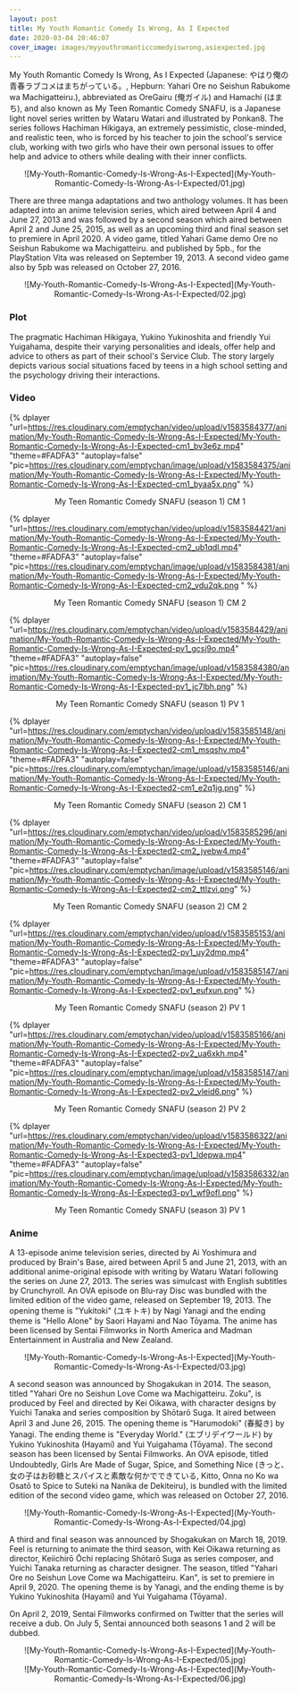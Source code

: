 ```yaml
---
layout: post
title: My Youth Romantic Comedy Is Wrong, As I Expected
date: 2020-03-04 20:46:07
cover_image: images/myyouthromanticcomedyiswrong,asiexpected.jpg
---
```

My Youth Romantic Comedy Is Wrong, As I Expected (Japanese: やはり俺の青春ラブコメはまちがっている。, Hepburn: Yahari Ore no Seishun Rabukome wa Machigatteiru.), abbreviated as OreGairu (俺ガイル) and Hamachi (はまち), and also known as My Teen Romantic Comedy SNAFU, is a Japanese light novel series written by Wataru Watari and illustrated by Ponkan8. The series follows Hachiman Hikigaya, an extremely pessimistic, close-minded, and realistic teen, who is forced by his teacher to join the school's service club, working with two girls who have their own personal issues to offer help and advice to others while dealing with their inner conflicts.

<center>![My-Youth-Romantic-Comedy-Is-Wrong-As-I-Expected](My-Youth-Romantic-Comedy-Is-Wrong-As-I-Expected/01.jpg)</center>

There are three manga adaptations and two anthology volumes. It has been adapted into an anime television series, which aired between April 4 and June 27, 2013 and was followed by a second season which aired between April 2 and June 25, 2015, as well as an upcoming third and final season set to premiere in April 2020. A video game, titled Yahari Game demo Ore no Seishun Rabukome wa Machigatteiru. and published by 5pb., for the PlayStation Vita was released on September 19, 2013. A second video game also by 5pb was released on October 27, 2016.

<center>![My-Youth-Romantic-Comedy-Is-Wrong-As-I-Expected](My-Youth-Romantic-Comedy-Is-Wrong-As-I-Expected/02.jpg)</center>

### Plot
The pragmatic Hachiman Hikigaya, Yukino Yukinoshita and friendly Yui Yuigahama, despite their varying personalities and ideals, offer help and advice to others as part of their school's Service Club. The story largely depicts various social situations faced by teens in a high school setting and the psychology driving their interactions.

### Video
{% dplayer "url=https://res.cloudinary.com/emptychan/video/upload/v1583584377/animation/My-Youth-Romantic-Comedy-Is-Wrong-As-I-Expected/My-Youth-Romantic-Comedy-Is-Wrong-As-I-Expected-cm1_bv3e6z.mp4"  "theme=#FADFA3" "autoplay=false" "pic=https://res.cloudinary.com/emptychan/image/upload/v1583584375/animation/My-Youth-Romantic-Comedy-Is-Wrong-As-I-Expected/My-Youth-Romantic-Comedy-Is-Wrong-As-I-Expected-cm1_byaa5x.png" %}
<center>My Teen Romantic Comedy SNAFU (season 1) CM 1</center>

{% dplayer "url=https://res.cloudinary.com/emptychan/video/upload/v1583584421/animation/My-Youth-Romantic-Comedy-Is-Wrong-As-I-Expected/My-Youth-Romantic-Comedy-Is-Wrong-As-I-Expected-cm2_ub1qdl.mp4"  "theme=#FADFA3" "autoplay=false" "pic=https://res.cloudinary.com/emptychan/image/upload/v1583584381/animation/My-Youth-Romantic-Comedy-Is-Wrong-As-I-Expected/My-Youth-Romantic-Comedy-Is-Wrong-As-I-Expected-cm2_vdu2qk.png
" %}
<center>My Teen Romantic Comedy SNAFU (season 1) CM 2</center>

{% dplayer "url=https://res.cloudinary.com/emptychan/video/upload/v1583584429/animation/My-Youth-Romantic-Comedy-Is-Wrong-As-I-Expected/My-Youth-Romantic-Comedy-Is-Wrong-As-I-Expected-pv1_gcsj9o.mp4"  "theme=#FADFA3" "autoplay=false" "pic=https://res.cloudinary.com/emptychan/image/upload/v1583584380/animation/My-Youth-Romantic-Comedy-Is-Wrong-As-I-Expected/My-Youth-Romantic-Comedy-Is-Wrong-As-I-Expected-pv1_jc7lbh.png" %}
<center>My Teen Romantic Comedy SNAFU (season 1) PV 1</center>

{% dplayer "url=https://res.cloudinary.com/emptychan/video/upload/v1583585148/animation/My-Youth-Romantic-Comedy-Is-Wrong-As-I-Expected/My-Youth-Romantic-Comedy-Is-Wrong-As-I-Expected2-cm1_msqshv.mp4"  "theme=#FADFA3" "autoplay=false" "pic=https://res.cloudinary.com/emptychan/image/upload/v1583585146/animation/My-Youth-Romantic-Comedy-Is-Wrong-As-I-Expected/My-Youth-Romantic-Comedy-Is-Wrong-As-I-Expected2-cm1_e2q1jg.png" %}
<center>My Teen Romantic Comedy SNAFU (season 2) CM 1</center>

{% dplayer "url=https://res.cloudinary.com/emptychan/video/upload/v1583585296/animation/My-Youth-Romantic-Comedy-Is-Wrong-As-I-Expected/My-Youth-Romantic-Comedy-Is-Wrong-As-I-Expected2-cm2_jvebw4.mp4"  "theme=#FADFA3" "autoplay=false" "pic=https://res.cloudinary.com/emptychan/image/upload/v1583585146/animation/My-Youth-Romantic-Comedy-Is-Wrong-As-I-Expected/My-Youth-Romantic-Comedy-Is-Wrong-As-I-Expected2-cm2_ttlzvi.png" %}
<center>My Teen Romantic Comedy SNAFU (season 2) CM 2</center>

{% dplayer "url=https://res.cloudinary.com/emptychan/video/upload/v1583585153/animation/My-Youth-Romantic-Comedy-Is-Wrong-As-I-Expected/My-Youth-Romantic-Comedy-Is-Wrong-As-I-Expected2-pv1_uy2dmp.mp4"  "theme=#FADFA3" "autoplay=false" "pic=https://res.cloudinary.com/emptychan/image/upload/v1583585147/animation/My-Youth-Romantic-Comedy-Is-Wrong-As-I-Expected/My-Youth-Romantic-Comedy-Is-Wrong-As-I-Expected2-pv1_eufxun.png" %}
<center>My Teen Romantic Comedy SNAFU (season 2) PV 1</center>

{% dplayer "url=https://res.cloudinary.com/emptychan/video/upload/v1583585166/animation/My-Youth-Romantic-Comedy-Is-Wrong-As-I-Expected/My-Youth-Romantic-Comedy-Is-Wrong-As-I-Expected2-pv2_ua6xkh.mp4"  "theme=#FADFA3" "autoplay=false" "pic=https://res.cloudinary.com/emptychan/image/upload/v1583585147/animation/My-Youth-Romantic-Comedy-Is-Wrong-As-I-Expected/My-Youth-Romantic-Comedy-Is-Wrong-As-I-Expected2-pv2_vleid6.png" %}
<center>My Teen Romantic Comedy SNAFU (season 2) PV 2</center>

{% dplayer "url=https://res.cloudinary.com/emptychan/video/upload/v1583586322/animation/My-Youth-Romantic-Comedy-Is-Wrong-As-I-Expected/My-Youth-Romantic-Comedy-Is-Wrong-As-I-Expected3-pv1_ldepwa.mp4"  "theme=#FADFA3" "autoplay=false" "pic=https://res.cloudinary.com/emptychan/image/upload/v1583586332/animation/My-Youth-Romantic-Comedy-Is-Wrong-As-I-Expected/My-Youth-Romantic-Comedy-Is-Wrong-As-I-Expected3-pv1_wf9ofl.png" %}
<center>My Teen Romantic Comedy SNAFU (season 3) PV 1</center>

### Anime
A 13-episode anime television series, directed by Ai Yoshimura and produced by Brain's Base, aired between April 5 and June 21, 2013, with an additional anime-original episode with writing by Wataru Watari following the series on June 27, 2013. The series was simulcast with English subtitles by Crunchyroll. An OVA episode on Blu-ray Disc was bundled with the limited edition of the video game, released on September 19, 2013. The opening theme is "Yukitoki" (ユキトキ) by Nagi Yanagi and the ending theme is "Hello Alone" by Saori Hayami and Nao Tōyama. The anime has been licensed by Sentai Filmworks in North America and Madman Entertainment in Australia and New Zealand.

<center>![My-Youth-Romantic-Comedy-Is-Wrong-As-I-Expected](My-Youth-Romantic-Comedy-Is-Wrong-As-I-Expected/03.jpg)</center>

A second season was announced by Shogakukan in 2014. The season, titled "Yahari Ore no Seishun Love Come wa Machigatteiru. Zoku", is produced by Feel and directed by Kei Oikawa, with character designs by Yuichi Tanaka and series composition by Shōtarō Suga. It aired between April 3 and June 26, 2015. The opening theme is "Harumodoki" (春擬き) by Yanagi. The ending theme is "Everyday World." (エブリデイワールド) by Yukino Yukinoshita (Hayami) and Yui Yuigahama (Tōyama). The second season has been licensed by Sentai Filmworks. An OVA episode, titled Undoubtedly, Girls Are Made of Sugar, Spice, and Something Nice (きっと、女の子はお砂糖とスパイスと素敵な何かでできている, Kitto, Onna no Ko wa Osatō to Spice to Suteki na Nanika de Dekiteiru), is bundled with the limited edition of the second video game, which was released on October 27, 2016.

<center>![My-Youth-Romantic-Comedy-Is-Wrong-As-I-Expected](My-Youth-Romantic-Comedy-Is-Wrong-As-I-Expected/04.jpg)</center>

A third and final season was announced by Shogakukan on March 18, 2019. Feel is returning to animate the third season, with Kei Oikawa returning as director, Keiichirō Ōchi replacing Shōtarō Suga as series composer, and Yuichi Tanaka returning as character designer. The season, titled "Yahari Ore no Seishun Love Come wa Machigatteiru. Kan", is set to premiere in April 9, 2020. The opening theme is by Yanagi, and the ending theme is by Yukino Yukinoshita (Hayami) and Yui Yuigahama (Tōyama).

On April 2, 2019, Sentai Filmworks confirmed on Twitter that the series will receive a dub. On July 5, Sentai announced both seasons 1 and 2 will be dubbed.

<center>![My-Youth-Romantic-Comedy-Is-Wrong-As-I-Expected](My-Youth-Romantic-Comedy-Is-Wrong-As-I-Expected/05.jpg)</center>

<center>![My-Youth-Romantic-Comedy-Is-Wrong-As-I-Expected](My-Youth-Romantic-Comedy-Is-Wrong-As-I-Expected/06.jpg)</center>